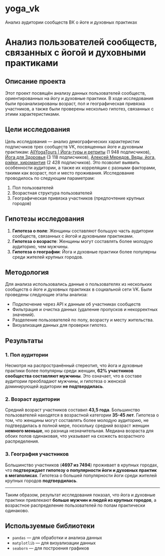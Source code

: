 # yoga_vk
Анализ аудитории сообществ ВК о йоге и духовных практиках
# Анализ пользователей сообществ, связанных с йогой и духовными практиками

## Описание проекта
Этот проект посвящён анализу данных пользователей сообществ, ориентированных на йогу и духовные практики. В ходе исследования были проанализированы возраст, пол и географическая привязка участников, а также были проверены несколько гипотез, связанных с этими характеристиками.

## Цели исследования
Цель исследования — анализ демографических характеристик подписчиков трех сообществ VK, посвященных йоге и духовным практикам: [AllYogaTours | Йога-туры и ретриты](https://vk.com/allyogatours) (1 948
 подписчиков), [Йога для Здоровья](https://vk.com/yogadlyazdorovya) (3 118
 подписчиков), [Алексей Мередов. Веды, йога, рэйки, хиромантия](https://vk.com/aleksey_meredov) (2 428
 подписчиков). Это позволит выявить особенности аудитории, а также их корреляции с разными факторами, такими как возраст, пол и место проживания.
Исследование проводилось по следующим параметрам:
1. Пол пользователей
2. Возрастная структура пользователей
3. Географическая привязка участников (предпочтение крупных городов)

## Гипотезы исследования
1. **Гипотеза о поле**: Женщины составляют большую часть аудитории сообществ, связанных с йогой и духовными практиками.
2. **Гипотеза о возрасте**: Женщины могут составлять более молодую аудиторию, чем мужчины.
3. **Гипотеза о географии**: Йога и духовные практики более популярны среди жителей крупных городов.

## Методология
Для анализа использовались данные о пользователях из нескольких сообществ о йоге и духовных практиках в социальной сети VK. Были проведены следующие этапы анализа:

- Подключение через API к данным об участниках сообществ
- Фильтрация и очистка данных (удаление пропусков и некорректных значений).
- Разделение пользователей по полу, возрасту и месту жительства.
- Визуализация данных для проверки гипотез.

## Результаты

### 1. Пол аудитории
Несмотря на распространённый стереотип, что йога и духовные практики более популярны среди женщин, **62% участников сообщества составляют мужчины**. Это означает, что в составе аудитории преобладают мужчины, и гипотеза о женской доминирующей аудитории **не подтвердилась**.

### 2. Возраст аудитории
Средний возраст участников составил **43,5 года**. Большинство пользователей находятся в возрастной категории **35-45 лет**. Гипотеза о том, что женщины могут составлять более молодую аудиторию, не подтвердилась в полной мере, поскольку средний возраст женщин **немного меньше**, но разница незначительная. Медиана возраста для обоих полов одинаковая, что указывает на схожесть возрастного распределения.

### 3. География участников
Большинство участников (**4697 из 7494**) проживает в крупных городах, что **подтверждает гипотезу о популярности йоги и духовных практик в мегаполисах**. Гипотеза о большей популярности йоги среди жителей крупных городов **подтвердилась**.

---

Таким образом, результат исследования показал, что йога и духовные практики привлекают **больше мужчин и людей из крупных городов**, а возрастное распределение пользователей по полам практически одинаково.

## Используемые библиотеки
- `pandas` — для обработки и анализа данных
- `matplotlib` — для визуализации данных
- `seaborn` — для построения графиков

